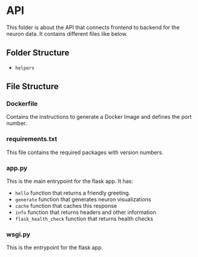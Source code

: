 # API

This folder is about the API that connects frontend to backend for the neuron data. It contains different files like below.

## Folder Structure

* `helpers` 

## File Structure

### Dockerfile

Contains the instructions to generate a Docker Image and defines the port number. 

### requirements.txt

This file contains the required packages with version numbers.

### app.py

This is the main entrypoint for the flask app. It has:
* `hello` function that returns a friendly greeting.
* `generate` function that generates neuron visualizations
* `cache` function that caches this response
* `info` function that returns headers and other information
* `flask_health_check` function that returns health checks

### wsgi.py

This is the entrypoint for the flask app.
